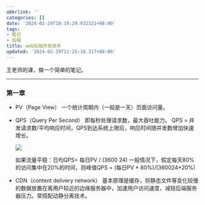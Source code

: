 ```yaml
---
abbrlink: ''
categories: []
date: '2024-02-29T10:19:29.932321+08:00'
tags:
- 笔记
- 后端
title: web后端开发技术
updated: '2024-02-29T11:25:18.317+08:00'
---
```

王老师的课，做一个简单的笔记。

---

### 第一章

- PV（Page View）
  一个统计周期内（一般是一天）页面访问量。
- QPS（Query Per Second）
  即每秒处理请求数，最大吞吐能力。
  QPS = 并发请求数/平均响应时间，QPS到达系统上限后，响应时间随并发数增加快速增长。

  ![](https://cccake-bucket1.oss-cn-beijing.aliyuncs.com/imgs/8f8499b52ad04e9a8905078e82a455da.png)

  如果流量平稳：日均QPS= 每日PV / (3600 24)
  一般情况下，假定每天80%的访问集中在20%的时间，则峰值QPS = (每日PV * 80%)/(360024*20%)
- CDN（content delivery network）
  基本原理是缓存，将静态文件等变化较慢的数据放置在离用户较近的边缘服务器中，加速用户访问速度，减轻后端服务器压力。常搭配动静分离技术。
